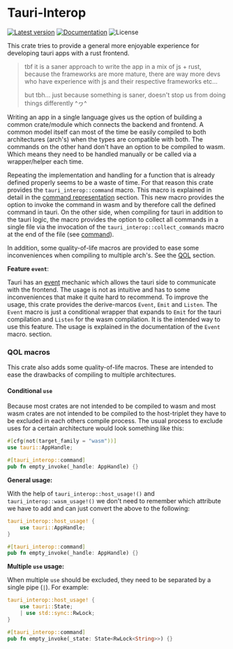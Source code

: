 # Tauri-Interop

[![Latest version](https://img.shields.io/crates/v/tauri-interop.svg)](https://crates.io/crates/tauri-interop)
[![Documentation](https://docs.rs/tauri-interop/badge.svg)](https://docs.rs/tauri-interop)
![License](https://img.shields.io/crates/l/tauri-interop.svg)

This crate tries to provide a general more enjoyable experience for developing tauri apps with a rust frontend.
> tbf it is a saner approach to write the app in a mix of js + rust, because the frameworks are more mature, there are
> way more devs who have experience with js and their respective frameworks etc...
> 
> but tbh... just because something is saner, doesn't stop us from doing things differently ^ヮ^

Writing an app in a single language gives us the option of building a common crate/module which connects the backend and 
frontend. A common model itself can most of the time be easily compiled to both architectures (arch's) when the types 
are compatible with both. The commands on the other hand don't have an option to be compiled to wasm. Which means they
need to be handled manually or be called via a wrapper/helper each time.

Repeating the implementation and handling for a function that is already defined properly seems to be a waste of time.
For that reason this crate provides the `tauri_interop::command` macro. This macro is explained in detail in the 
[command representation](#command-representation-hostwasm) section. This new macro provides the option to invoke the 
command in wasm and by therefore call the defined command in tauri. On the other side, when compiling for tauri in addition 
to the tauri logic, the macro provides the option to collect all commands in a single file via the invocation of the 
`tauri_interop::collect_commands` macro at the end of the file (see [command](#command-frontend--backend-communication)).

In addition, some quality-of-life macros are provided to ease some inconveniences when compiling to multiple arch's. See
the [QOL](#qol-macros) section.

**Feature `event`**:

Tauri has an [event](https://tauri.app/v1/guides/features/events) mechanic which allows the tauri side to communicate with
the frontend. The usage is not as intuitive and has to some inconveniences that make it quite hard to recommend. To 
improve the usage, this crate provides the derive-marcos `Event`, `Emit` and `Listen`. The `Event` macro is just a 
conditional wrapper that expands to `Emit` for the tauri compilation and `Listen` for the wasm compilation. It is 
the intended way to use this feature. The usage is explained in the documentation of the `Event` macro. 
section.

### QOL macros

This crate also adds some quality-of-life macros. These are intended to ease the drawbacks of compiling to
multiple architectures.

#### Conditional `use`
Because most crates are not intended to be compiled to wasm and most wasm crates are not intended to be compiled to
the host-triplet they have to be excluded in each others compile process. The usual process to exclude uses for a certain
architecture would look something like this:

```rust
#[cfg(not(target_family = "wasm"))]
use tauri::AppHandle;

#[tauri_interop::command]
pub fn empty_invoke(_handle: AppHandle) {}
```

**General usage:**

With the help of `tauri_interop::host_usage!()` and `tauri_interop::wasm_usage!()` we don't need to remember which
attribute we have to add and can just convert the above to the following:

```rust
tauri_interop::host_usage! {
    use tauri::AppHandle;
}

#[tauri_interop::command]
pub fn empty_invoke(_handle: AppHandle) {}
```

**Multiple `use` usage:**

When multiple `use` should be excluded, they need to be separated by a single pipe (`|`). For example:

```rust
tauri_interop::host_usage! {
    use tauri::State;
    | use std::sync::RwLock; 
}

#[tauri_interop::command]
pub fn empty_invoke(_state: State<RwLock<String>>) {}
```
